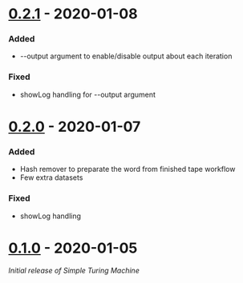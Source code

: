 [0.2.1] - 2020-01-08
========================
### Added
- --output argument to enable/disable output about each iteration

### Fixed
- showLog handling for --output argument


[0.2.0] - 2020-01-07
========================
### Added
- Hash remover to preparate the word from finished tape workflow
- Few extra datasets

### Fixed
- showLog handling


[0.1.0] - 2020-01-05
========================
_Initial release of Simple Turing Machine_



[0.2.1]: https://github.com/Gregorit/simple-turing-machine/compare/v0.2.0...v0.2.1
[0.2.0]: https://github.com/Gregorit/simple-turing-machine/compare/v0.1.0...v0.2.0
[0.1.0]: https://github.com/Gregorit/simple-turing-machine/releases/tag/v0.1.0
